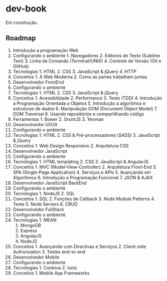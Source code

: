 # dev-book

Em construção.

## Roadmap

1. Introdução a programação Web
  1. Configurando o ambiente
    1. Navegadores
    2. Editores de Texto (Sublime Text)
    3. Linha de Comando (Terminal/UNIX)
    4. Controle de Versão (Git e GitHub)
  2. Tecnologias
    1. HTML
    2. CSS
    3. JavaScript & jQuery
    4. HTTP 
  3. Conceitos
    1. A Web Moderna
    2. Como as partes trabalham juntas
2. Desenvolvedor FrontEnd
  1. Configurando o ambiente
  2. Tecnologias
    1. HTML
    2. CSS
    3. JavaScript & jQuery
  3. Conceitos
    1. Acessibilidade
    2. Performance
    3. Teste (TDD)
    4. Introdução a Programação Orientada a Objetos
    5. Introdução a algoritmos e estruturas de dados
    6. Manipulação DOM (Document Object Model)
    7. DOM Traversal
    8. Usando repositórios e compartilhando código
  4. Ferramentas
    1. Bower
    2. GruntJS
    3. Yeoman
3. Desenvolvedor UI/UX
  1. Configurando o ambiente
  2. Tecnologias
    1. HTML
    2. CSS & Pré-processadores (SASS)
    3. JavaScript & jQuery
  3. Conceitos
    1. Web Design Responsivo
    2. Arquitetura CSS
4. Desenvolvedor JavaScript
  1. Configurando o ambiente
  2. Tecnologias
    1. HTML templating
    2. CSS
    3. JavaScript & AngularJS
  3. Conceitos
    1. MVC (Model-View-Controller)
    2. Arquitetura Front-End
    3. SPA (Single-Page Application)
    4. Serviços e APIs
    5. Avançando em Algoritimos 
    6. Introdução a Programação Funcional
    7. JSON & AJAX
5. Desenvolvedor JavaScript BackEnd
  1. Configurando o ambiente
  2. Tecnologias
    1. NodeJS
    2. SQL
  3. Conceitos
    1. SQL
    2. Funções de Callback
    3. Node Module Patterns
    4. Teste
    5. Node Servers
    6. CRUD
6. Desenvolvedor FullStack
  1. Configurando o ambiente
  2. Tecnologias
    1. MEAN
      1. MongoDB
      2. Express
      3. AngularJS
      4. NodeJS
  3. Conceitos
    1. Avançando com Directivas e Serviços
    2. Client-side Authorization
    3. Testes end-to-end
7. Desenvolvedor Mobile
  1. Configurando o ambiente
  2. Tecnologias
    1. Cordova
    2. Ionic
  3. Conceitos
    1. Mobile App Frameworks
